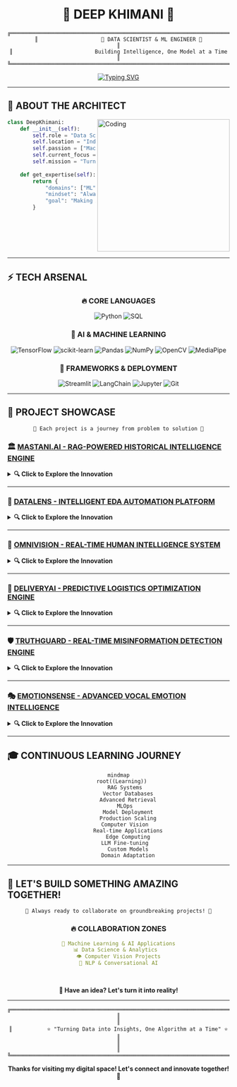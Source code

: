 # <div align="center">🚀 **DEEP KHIMANI** 🚀</div>

<div align="center">
  
```ascii
╔══════════════════════════════════════════════════════════════════════════════╗
║                    🤖 DATA SCIENTIST & ML ENGINEER 🤖                       ║
║                          Building Intelligence, One Model at a Time          ║
╚══════════════════════════════════════════════════════════════════════════════╝
```

</div>

<div align="center">
  
[![Typing SVG](https://readme-typing-svg.herokuapp.com?font=Fira+Code&weight=600&size=25&pause=1000&color=00F7FF&center=true&vCenter=true&random=false&width=600&lines=Welcome+to+my+Digital+Universe+🌌;Transforming+Data+into+Intelligence+🧠;Building+the+Future+with+AI+🚀;Let's+Code+the+Impossible+💫)](https://git.io/typing-svg)

</div>

---

## 🌟 **ABOUT THE ARCHITECT**

<img align="right" alt="Coding" width="300" src="https://cdn.dribbble.com/users/1162077/screenshots/3848914/programmer.gif">

```python
class DeepKhimani:
    def __init__(self):
        self.role = "Data Scientist & ML Engineer"
        self.location = "India 🇮🇳"
        self.passion = ["Machine Learning", "AI Innovation", "Problem Solving"]
        self.current_focus = "RAG Systems & Computer Vision"
        self.mission = "Turning Complex Data into Simple Insights"
    
    def get_expertise(self):
        return {
            "domains": ["ML", "NLP", "Computer Vision", "Data Analytics"],
            "mindset": "Always learning, always building",
            "goal": "Making AI accessible to everyone"
        }
```

<br clear="right"/>

---

## ⚡ **TECH ARSENAL**

<div align="center">

### 🔥 **CORE LANGUAGES**
![Python](https://img.shields.io/badge/Python-FFD43B?style=for-the-badge&logo=python&logoColor=blue)
![SQL](https://img.shields.io/badge/MySQL-005C84?style=for-the-badge&logo=mysql&logoColor=white)

### 🧠 **AI & MACHINE LEARNING**
![TensorFlow](https://img.shields.io/badge/TensorFlow-FF6F00?style=for-the-badge&logo=tensorflow&logoColor=white)
![scikit-learn](https://img.shields.io/badge/scikit--learn-F7931E?style=for-the-badge&logo=scikit-learn&logoColor=white)
![Pandas](https://img.shields.io/badge/pandas-150458?style=for-the-badge&logo=pandas&logoColor=white)
![NumPy](https://img.shields.io/badge/numpy-013243?style=for-the-badge&logo=numpy&logoColor=white)
![OpenCV](https://img.shields.io/badge/opencv-5C3EE8?style=for-the-badge&logo=opencv&logoColor=white)
![MediaPipe](https://img.shields.io/badge/MediaPipe-00D9FF?style=for-the-badge&logo=google&logoColor=white)

### 🚀 **FRAMEWORKS & DEPLOYMENT**
![Streamlit](https://img.shields.io/badge/Streamlit-FF4B4B?style=for-the-badge&logo=streamlit&logoColor=white)
![LangChain](https://img.shields.io/badge/LangChain-121212?style=for-the-badge&logo=chainlink&logoColor=white)
![Jupyter](https://img.shields.io/badge/Made%20with-Jupyter-orange?style=for-the-badge&logo=Jupyter)
![Git](https://img.shields.io/badge/GIT-E44C30?style=for-the-badge&logo=git&logoColor=white)

</div>

---

## 🎯 **PROJECT SHOWCASE** 

<div align="center">

```
🌟 Each project is a journey from problem to solution 🌟
```

</div>

### 🏛️ **[MASTANI.AI - RAG-POWERED HISTORICAL INTELLIGENCE ENGINE](https://github.com/deep-khimani/Mastani.ai-A-RAG-Powered-System-for-Historical-Inquiry)**

<details>
<summary><b>🔍 Click to Explore the Innovation</b></summary>

```yaml
🎯 Mission: Making Pune's History Accessible Through AI
🧠 Intelligence: RAG + Google Generative AI + LangChain
💡 Innovation: Real-time historical information retrieval from PDF archives
🏆 Impact: Preserving and sharing cultural heritage digitally
⚡ Novelty: First-of-its-kind localized historical AI assistant for Pune
```

**🛠️ Tech Arsenal:** `Python` `LangChain` `Google Generative AI` `RAG` `NLP`

</details>

---

### 🔬 **[DATALENS - INTELLIGENT EDA AUTOMATION PLATFORM](https://github.com/deep-khimani/DataLens-Automated-EDA-with-Streamlit)**

<details>
<summary><b>🔍 Click to Explore the Innovation</b></summary>

```yaml
🎯 Mission: Democratizing Data Analysis for Everyone
⚡ Speed: Instant insights from raw CSV files with zero configuration
📊 Visualization: Auto-generated interactive charts and statistical summaries
🚀 Accessibility: Zero-code data exploration platform for non-technical users
⚡ Novelty: Fully automated EDA pipeline that adapts to any dataset structure
```

**🛠️ Tech Arsenal:** `Python` `Streamlit` `Pandas` `Plotly` `Data Visualization`

</details>

---

### 🎯 **[OMNIVISION - REAL-TIME HUMAN INTELLIGENCE SYSTEM](https://github.com/deep-khimani/Real-Time-Human-Detection-Pose-Estimation-with-Entry-Exit-Counting)**

<details>
<summary><b>🔍 Click to Explore the Innovation</b></summary>

```yaml
🎯 Mission: Advanced Computer Vision for Human Analytics
🎥 Real-time: Live detection and tracking with sub-second response
📊 Analytics: Smart entry/exit counting with behavioral pattern analysis
⚡ Performance: Lightweight architecture optimized for edge deployment
⚡ Novelty: Multi-person pose estimation with activity classification in real-time
```

**🛠️ Tech Arsenal:** `Python` `OpenCV` `MediaPipe` `Computer Vision` `Real-time Processing`

</details>

---

### 🚀 **[DELIVERYAI - PREDICTIVE LOGISTICS OPTIMIZATION ENGINE](https://github.com/deep-khimani/Food-Delivery-ETA-Prediction-Analysis-Visualization-and-Modeling)**

<details>
<summary><b>🔍 Click to Explore the Innovation</b></summary>

```yaml
🎯 Mission: Revolutionizing Delivery Operations with Predictive ML
📊 Analysis: Advanced feature engineering with geospatial and temporal data
🔮 Prediction: Ensemble ML models with dynamic accuracy optimization
💼 Business Impact: Cost reduction through intelligent delivery routing
⚡ Novelty: Multi-factor ETA prediction considering traffic, weather, and demand patterns
```

**🛠️ Tech Arsenal:** `Python` `Machine Learning` `Data Analytics` `Predictive Modeling`

</details>

---

### 🛡️ **[TRUTHGUARD - REAL-TIME MISINFORMATION DETECTION ENGINE](https://github.com/deep-khimani/Real-Time-Fake-News-Detection-with-NLP-and-Ensemble-ML)**

<details>
<summary><b>🔍 Click to Explore the Innovation</b></summary>

```yaml
🎯 Mission: Fighting Misinformation with Advanced AI Technology
🧠 Intelligence: Multi-layer NLP with ensemble ML classification
⚡ Speed: Real-time news article verification with confidence scoring
🎯 Accuracy: Deep linguistic pattern analysis and contextual understanding
⚡ Novelty: Hybrid ensemble approach combining multiple ML algorithms for maximum accuracy
```

**🛠️ Tech Arsenal:** `Python` `NLP` `Ensemble Methods` `Text Classification`

</details>

---

### 🎭 **[EMOTIONSENSE - ADVANCED VOCAL EMOTION INTELLIGENCE](https://github.com/deep-khimani/Comparative-Analysis-of-ML-Algorithms-for-Speech-Emotion-Recognition-Using-MFCC-Features)**

<details>
<summary><b>🔍 Click to Explore the Innovation</b></summary>

```yaml
🎯 Mission: Decoding Human Emotions Through Advanced Audio Analysis
🔊 Audio Analysis: Sophisticated MFCC feature extraction with signal processing
🤖 ML Comparison: Comprehensive benchmarking across multiple algorithms
📊 Research: Scientific approach to emotion recognition optimization
⚡ Novelty: Comparative ML study revealing optimal algorithms for emotion detection
```

**🛠️ Tech Arsenal:** `Python` `Audio Processing` `MFCC` `Machine Learning` `Classification`

</details>

---

## 🎓 **CONTINUOUS LEARNING JOURNEY**

<div align="center">

```mermaid
mindmap
  root((Learning))
    RAG Systems
      Vector Databases
      Advanced Retrieval
    MLOps
      Model Deployment
      Production Scaling
    Computer Vision
      Real-time Applications
      Edge Computing
    LLM Fine-tuning
      Custom Models
      Domain Adaptation
```

</div>

---

## 🤝 **LET'S BUILD SOMETHING AMAZING TOGETHER!**

<div align="center">

```
🌟 Always ready to collaborate on groundbreaking projects! 🌟
```

### 🔥 **COLLABORATION ZONES**
```yaml
🤖 Machine Learning & AI Applications
📊 Data Science & Analytics  
👁️ Computer Vision Projects
💬 NLP & Conversational AI
```

<br>

**💭 Have an idea? Let's turn it into reality!**

</div>

---

<div align="center">

```ascii
╔══════════════════════════════════════════════════════════════════════════════╗
║                                                                              ║
║           ⭐ "Turning Data into Insights, One Algorithm at a Time" ⭐        ║
║                                                                              ║
╚══════════════════════════════════════════════════════════════════════════════╝
```

</div>

<div align="center">

**Thanks for visiting my digital space! Let's connect and innovate together! 🚀**

</div>
